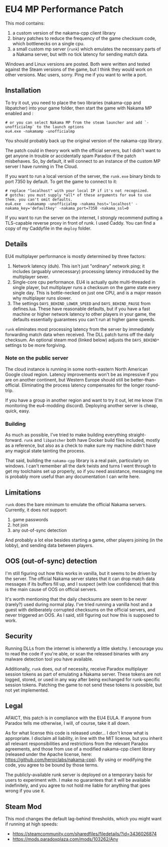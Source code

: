 # EU4 MP Performance Patch

This mod contains:

1. a custom version of the nakama-cpp client library
2. binary patches to reduce the frequency of the game checksum code, which bottlenecks on a single cpu.
3. a small custom mp server (`runk`) which emulates the necessary parts of a Nakama server, but with no tick latency for sending match data.

Windows and Linux versions are posted. Both were written and tested against the Steam versions of the game, but I think they would work on other versions. Mac users, sorry. Ping me if you want to write a port.

## Installation

To try it out, you need to place the two libraries (nakama-cpp and libpatcher) into your game folder, then start the game with Nakama MP enabled and :

```
# or you can select Nakama MP from the steam launcher and add `-unofficialmp` to the launch options
eu4.exe -nakamamp -unofficialmp
```

You should probably back up the original version of the nakama-cpp library.

The patch could in theory work with the official servers, but I didn't want to get anyone in trouble or accidentally spam Paradox if the patch misbehaves. So, by default, it will connect to an instance of the custom MP server I have running in The Cloud.

If you want to run a local version of the server, the `runk.exe` binary binds to port 7350 by default. To get the game to connect to it:

```
# replace "localhost" with your local IP if it's not recognized.
# gotcha: you must supply *all* of these arguments for eu4 to use them. you can't omit defaults.
eu4.exe  -nakamamp -unofficialmp -nakama_host='localhost' -nakama_key='defaultkey' -nakama_port=7350 -nakama_ssl=0
```

If you want to run the server on the internet, I *strongly* recommend putting a TLS-capable reverse proxy in front of runk. I used Caddy. You can find a copy of my Caddyfile in the `deploy` folder.

## Details

EU4 multiplayer performance is mostly determined by three factors:

1. Network latency (duh). This isn't just "ordinary" network ping; it includes (arguably unnecessary) processing latency introduced by the multiplayer sever.
2. Single-core cpu performance. EU4 is actually quite multi-threaded in single player, but multiplayer runs a checksum on the game state every single day. This is bottle-necked on just one CPU, and is a major reason why multiplayer runs slower.
3. The settings `DAYS_BEHIND_LOWER_SPEED` and `DAYS_BEHIND_PAUSE` from defines.lua. These have reasonable defaults, but if you have a fast machine or higher network latency to other players in your game, the defaults essentially guarantees you can't run at higher game speeds.

`runk` eliminates most processing latency from the server by immediately forwarding match data when received. The DLL patch turns off the daily checksum. An optional steam mod (linked below) adjusts the `DAYS_BEHIND*` settings to be more forgiving.

### Note on the public server

The cloud instance is running in some north-eastern North American Google cloud region. Latency improvements won't be as impressive if you are on another continent, but Western Europe
should still be better-than-official. Eliminating the process latency compensates for the longer round-trip.

If you have a group in another region and want to try it out, let me know (I'm monitoring the eu4-modding discord). Deploying another server is cheap, quick, easy.

### Building

As much as possible, I've tried to make building everything straight-forward. `runk` and `libpatcher` both have Docker build files included, mostly as a reference, but also as a check to make sure my machine didn't have any magical state tainting the process.

That said, building the `nakama-cpp` library is a real pain, particularly on windows. I can't remember all the dark twists and turns I went through to get my toolchains set up properly, so if you need assistance, messaging me is probably more useful than any documentation I can write here.

## Limitations

`runk` does the bare minimum to emulate the official Nakama servers. Currently, it does *not* support:

1. game passwords
2. hot join
3. any out-of-sync detection

And probably a lot else besides starting a game, other players joining (in the lobby), and sending data between players.

## OOS (out-of-sync) detection

I'm still figuring out how this works in vanilla, but it seems to be driven by the server. The official Nakama server states that it can drop match data messages if its buffers fill up, and I suspect (with low confidence) that this is the main cause of OOS on official servers.

It's worth mentioning that the daily checksums are seem to be never (rarely?) used during normal play. I've tried running a vanilla host and a guest with deliberately corrupted checksums on the official servers, and never triggered an OOS. As I said, still figuring out how this is supposed to work.

## Security

Running DLLs from the internet is inherently a little sketchy. I encourage you to read the code if you're able, or scan the released binaries with any malware detection tool you have available.

Additionally, `runk` does, out of necessity, receive Paradox multiplayer session tokens as part of emulating a Nakama server. These tokens are not logged, stored, or used in any way after being exchanged for runk-specific session tokens. Patching the game to not send these tokens is possible, but not yet implemented.

## Legal

AFAICT, this patch is in compliance with the EU4 EULA. If anyone from Paradox tells me otherwise, I will, of course, take it all down.

As for what license this code is released under... I don't know what is appropriate. I disclaim all liability, in line with the MIT license, but you inherit all relevant responsibilities and restrictions from the relevant Paradox agreements, and those from use of a modified nakama-cpp client library (released under the Apache license, here: https://github.com/heroiclabs/nakama-cpp). By using or modifying the code, you agree to be bound by those terms.

The publicly-available runk server is deployed on a temporary basis for users to experiment with. I make no guarantees that it will be available indefinitely, and you agree to not hold me liable for anything that goes wrong if you use it.

## Steam Mod

This mod changes the default lag-behind thresholds, which you might want if running at high speeds:

- https://steamcommunity.com/sharedfiles/filedetails/?id=3436026874
- https://mods.paradoxplaza.com/mods/103262/Any
